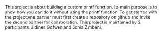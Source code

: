 This project is about building a custom printf function.
Its main purpose is to show how you can do it without using the printf function.
To get started with the project,one partner must first create a repository on github and invite the second partner for collaboration.
This project is maintained by 2 participants, Jidinen Gofwen and Sonia Zimbeni.
